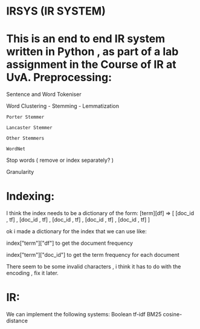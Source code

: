 IRSYS (IR SYSTEM)
=================
This is an end to end IR system written in Python , as part of a lab assignment in the Course of IR at UvA. 
Preprocessing:
===============

Sentence and Word Tokeniser 

Word Clustering - Stemming - Lemmatization

	Porter Stemmer
	
	Lancaster Stemmer 
	
	Other Stemmers
	
	WordNet
	
Stop words ( remove or index separately? )

Granularity


Indexing:
===============
I think the index needs to be a dictionary of the form:
[term][df] => [ [doc_id , tf] , [doc_id , tf] , [doc_id , tf] , [doc_id , tf] , [doc_id , tf] ]

ok i made a dictionary for the index that we can use like:

index["term"]["df"] to get the document frequency

index["term"]["doc_id"] to get the term frequency for each document


There seem to be some invalid characters , i think it has to do with the encoding , fix it later.

IR:
==============
We can implement the following systems:
Boolean
tf-idf
BM25
cosine-distance

